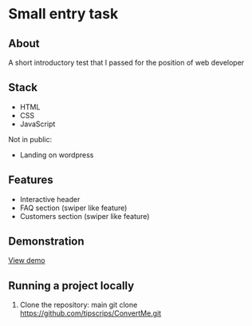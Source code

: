 # Small entry task

## About
A short introductory test that I passed for the position of web developer

## Stack
- HTML
- CSS
- JavaScript

Not in public:
- Landing on wordpress

## Features
- Interactive header
- FAQ section (swiper like feature)
- Customers section (swiper like feature)

## Demonstration
[View demo](https://convertmetest.netlify.app)

## Running a project locally
1. Clone the repository:
   main git clone 
   https://github.com/tipscrips/ConvertMe.git
